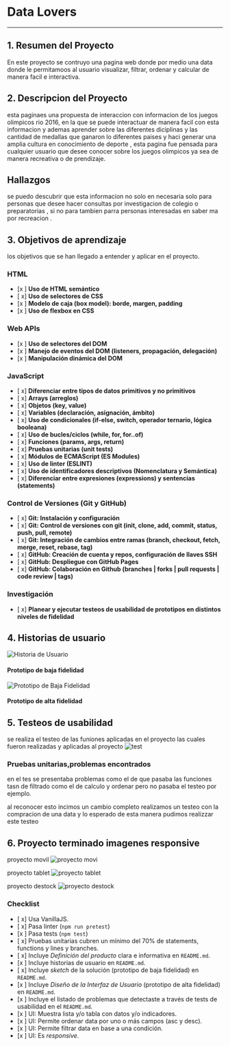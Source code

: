 # Data Lovers

***

## 1. Resumen del Proyecto
En este proyecto se contruyo una pagina web donde por medio una data donde le permitamoos al usuario visualizar, filtrar, ordenar y calcular de manera facil e interactiva.

## 2. Descripcion del Proyecto
esta  paginaes una propuesta de interaccion con informacion de los juegos olimpicos rio 2016, en la  que se puede interactuar de manera facil con esta  informacion y ademas aprender sobre las diferentes diciplinas y las cantidad de medallas que ganaron lo diferentes paises y haci generar una amplia cultura en conocimiento de deporte , esta  pagina  fue  pensada  para  cualquier  usuario que  desee  conocer  sobre  los  juegos  olimpicos  ya sea  de manera  recreativa  o de prendizaje.
## Hallazgos
se puedo descubrir que esta  informacion no solo en necesaria solo para  personas que desee hacer  consultas  por  investigacion de colegio o preparatorias , si no para tambien parra  personas  interesadas  en saber  ma por  recreacion .

## 3. Objetivos de aprendizaje
los objetivos que se han llegado a entender y aplicar en el proyecto.

### HTML

- [x ] **Uso de HTML semántico**
- [ x] **Uso de selectores de CSS**
- [x ] **Modelo de caja (box model): borde, margen, padding**
- [x ] **Uso de flexbox en CSS**

### Web APIs



- [x ] **Uso de selectores del DOM**
- [x ] **Manejo de eventos del DOM (listeners, propagación, delegación)**
- [x ] **Manipulación dinámica del DOM**

 ### JavaScript

- [ x] **Diferenciar entre tipos de datos primitivos y no primitivos**
- [ x] **Arrays (arreglos)**
- [ x] **Objetos (key, value)**
- [ x] **Variables (declaración, asignación, ámbito)**
- [ x] **Uso de condicionales (if-else, switch, operador ternario, lógica booleana)**
- [ x] **Uso de bucles/ciclos (while, for, for..of)**
- [ x] **Funciones (params, args, return)**
- [ x] **Pruebas unitarias (unit tests)**
- [ x] **Módulos de ECMAScript (ES Modules)**
- [ x] **Uso de linter (ESLINT)**
- [ x] **Uso de identificadores descriptivos (Nomenclatura y Semántica)**
- [ x] **Diferenciar entre expresiones (expressions) y sentencias (statements)**

### Control de Versiones (Git y GitHub)

- [ x] **Git: Instalación y configuración**
- [ x] **Git: Control de versiones con git (init, clone, add, commit, status, push, pull, remote)**
- [ x] **Git: Integración de cambios entre ramas (branch, checkout, fetch, merge, reset, rebase, tag)**
- [ x] **GitHub: Creación de cuenta y repos, configuración de llaves SSH**
- [ x] **GitHub: Despliegue con GitHub Pages**
- [ x] **GitHub: Colaboración en Github (branches | forks | pull requests | code review | tags)**

### Investigación

- [ x] **Planear y ejecutar testeos de usabilidad de prototipos en distintos niveles de fidelidad**


## 4. Historias de usuario

![Historia de Usuario](src/img/historiasdesuario.png)

#### Prototipo de baja fidelidad
![Prototipo de Baja Fidelidad](src/img/prototipodebajafidelidad.jpeg)

#### Prototipo de alta fidelidad


## 5. Testeos de usabilidad

se realiza el testeo de las funiones aplicadas en el proyecto las  cuales  fueron realizadas y aplicadas al proyecto
![test](src/img/test.png)

### Pruebas unitarias,problemas encontrados

en el tes  se presentaba  problemas  como el de que  pasaba las funciones tasn de  filtrado como el de  calculo y  ordenar  pero no pasaba  el testeo por  ejemplo.

al reconocer  esto incimos  un cambio completo realizamos  un testeo con la  compracion de una data  y lo esperado de esta manera  pudimos  realizzar  este  testeo 

## 6. Proyecto terminado imagenes responsive
proyecto movil
![proyecto movi](src/img/proyectomovil.png)

proyecto tablet
![proyecto tablet](src/img/proyectotablet.png)

proyecto destock
![proyecto destock](src/img/proyectoDespock.png)


### Checklist

* [ x] Usa VanillaJS.
* [ x] Pasa linter (`npm run pretest`)
* [x ] Pasa tests (`npm test`)
* [ x] Pruebas unitarias cubren un mínimo del 70% de statements, functions y
  lines y branches.
* [ x] Incluye _Definición del producto_ clara e informativa en `README.md`.
* [x ] Incluye historias de usuario en `README.md`.
* [ x] Incluye _sketch_ de la solución (prototipo de baja fidelidad) en
  `README.md`.
* [x ] Incluye _Diseño de la Interfaz de Usuario_ (prototipo de alta fidelidad)
  en `README.md`.
* [x ] Incluye el listado de problemas que detectaste a través de tests de
  usabilidad en el `README.md`.
* [x ] UI: Muestra lista y/o tabla con datos y/o indicadores.
* [x ] UI: Permite ordenar data por uno o más campos (asc y desc).
* [x ] UI: Permite filtrar data en base a una condición.
* [x ] UI: Es _responsive_.

